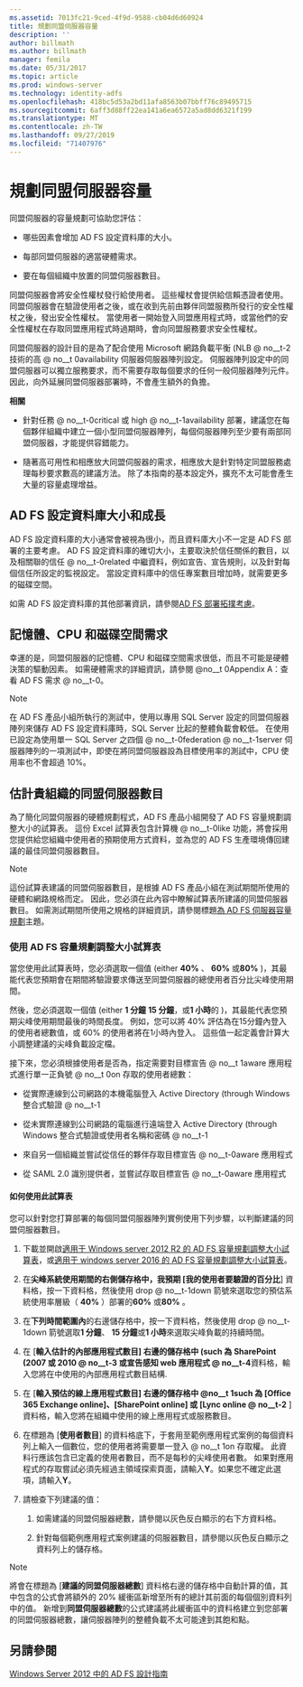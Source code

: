 ```yaml
---
ms.assetid: 7013fc21-9ced-4f9d-9588-cb04d6d60924
title: 規劃同盟伺服器容量
description: ''
author: billmath
ms.author: billmath
manager: femila
ms.date: 05/31/2017
ms.topic: article
ms.prod: windows-server
ms.technology: identity-adfs
ms.openlocfilehash: 418bc5d53a2bd11afa8563b07bbff76c89495715
ms.sourcegitcommit: 6aff3d88ff22ea141a6ea6572a5ad8dd6321f199
ms.translationtype: MT
ms.contentlocale: zh-TW
ms.lasthandoff: 09/27/2019
ms.locfileid: "71407976"
---
```

# <a name="planning-for-federation-server-capacity"></a>規劃同盟伺服器容量

同盟伺服器的容量規劃可協助您評估：  
  
-   哪些因素會增加 AD FS 設定資料庫的大小。  
  
-   每部同盟伺服器的適當硬體需求。  
  
-   要在每個組織中放置的同盟伺服器數目。  
  
同盟伺服器會將安全性權杖發行給使用者。 這些權杖會提供給信賴憑證者使用。 同盟伺服器會在驗證使用者之後，或在收到先前由夥伴同盟服務所發行的安全性權杖之後，發出安全性權杖。 當使用者一開始登入同盟應用程式時，或當他們的安全性權杖在存取同盟應用程式時過期時，會向同盟服務要求安全性權杖。  
  
同盟伺服器的設計目的是為了配合使用 Microsoft 網路負載平衡 \(NLB @ no__t-2 技術的高 @ no__t 0availability 伺服器伺服器陣列設定。 伺服器陣列設定中的同盟伺服器可以獨立服務要求，而不需要存取每個要求的任何一般伺服器陣列元件。 因此，向外延展同盟伺服器部署時，不會產生額外的負擔。  
  
**相關**  
  
-   針對任務 @ no__t-0critical 或 high @ no__t-1availability 部署，建議您在每個夥伴組織中建立一個小型同盟伺服器陣列，每個伺服器陣列至少要有兩部同盟伺服器，才能提供容錯能力。  
  
-   隨著高可用性和相應放大同盟伺服器的需求，相應放大是針對特定同盟服務處理每秒要求數高的建議方法。 除了本指南的基本設定外，擴充不太可能會產生大量的容量處理增益。  
  
## <a name="ad-fs-configuration-database-size-and-growth"></a>AD FS 設定資料庫大小和成長  
AD FS 設定資料庫的大小通常會被視為很小，而且資料庫大小不一定是 AD FS 部署的主要考慮。  AD FS 設定資料庫的確切大小，主要取決於信任關係的數目，以及相關聯的信任 @ no__t-0related 中繼資料，例如宣告、宣告規則，以及針對每個信任所設定的監視設定。 當設定資料庫中的信任專案數目增加時，就需要更多的磁碟空間。  
  
如需 AD FS 設定資料庫的其他部署資訊，請參閱[AD FS 部署拓撲考慮](AD-FS-Deployment-Topology-Considerations.md)。  
  
## <a name="memory-cpu-and-disk-space-requirements"></a>記憶體、CPU 和磁碟空間需求  
幸運的是，同盟伺服器的記憶體、CPU 和磁碟空間需求很低，而且不可能是硬體決策的驅動因素。 如需硬體需求的詳細資訊，請參閱 @no__t 0Appendix A：查看 AD FS 需求 @ no__t-0。  
  
> [!NOTE]  
> 在 AD FS 產品小組所執行的測試中，使用以專用 SQL Server 設定的同盟伺服器陣列來儲存 AD FS 設定資料庫時，SQL Server 比起的整體負載會較低。 在使用已設定為使用單一 SQL Server 之四個 @ no__t-0federation @ no__t-1server 伺服器陣列的一項測試中，即使在將同盟伺服器設為目標使用率的測試中，CPU 使用率也不會超過 10%。  
  
## <a name="bk_estimatefs"></a>估計貴組織的同盟伺服器數目  
為了簡化同盟伺服器的硬體規劃程式，AD FS 產品小組開發了 AD FS 容量規劃調整大小的試算表。 這份 Excel 試算表包含計算機 @ no__t-0like 功能，將會採用您提供給您組織中使用者的預期使用方式資料，並為您的 AD FS 生產環境傳回建議的最佳同盟伺服器數目。  
  
> [!NOTE]  
> 這份試算表建議的同盟伺服器數目，是根據 AD FS 產品小組在測試期間所使用的硬體和網路規格而定。 因此，您必須在此內容中瞭解試算表所建議的同盟伺服器數目。  如需測試期間所使用之規格的詳細資訊，請參閱標題[為 AD FS 伺服器容量規劃](Planning-for-AD-FS-Server-Capacity.md)主題。  
  
### <a name="using-the-ad-fs-capacity-planning-sizing-spreadsheet"></a>使用 AD FS 容量規劃調整大小試算表  
當您使用此試算表時，您必須選取一個值 \(either **40%** 、 **60%** 或**80%** \)，其最能代表您預期會在期間將驗證要求傳送至同盟伺服器的總使用者百分比尖峰使用期間。  
  
然後，您必須選取一個值 \(either **1 分鐘** **15 分鐘**，或**1 小時**的 \)，其最能代表您預期尖峰使用期間最後的時間長度。 例如，您可以將 40% 評估為在15分鐘內登入的使用者總數值，或 60% 的使用者將在1小時內登入。 這些值一起定義會計算大小調整建議的尖峰負載設定檔。  
  
接下來，您必須根據使用者是否為，指定需要對目標宣告 @ no__t 1aware 應用程式進行單一正負號 @ no__t 0on 存取的使用者總數：  
  
-   從實際連線到公司網路的本機電腦登入 Active Directory \(through Windows 整合式驗證 @ no__t-1  
  
-   從未實際連線到公司網路的電腦進行遠端登入 Active Directory \(through Windows 整合式驗證或使用者名稱和密碼 @ no__t-1  
  
-   來自另一個組織並嘗試從信任的夥伴存取目標宣告 @ no__t-0aware 應用程式  
  
-   從 SAML 2.0 識別提供者，並嘗試存取目標宣告 @ no__t-0aware 應用程式  
  
#### <a name="how-to-use-this-spreadsheet"></a>如何使用此試算表  
您可以針對您打算部署的每個同盟伺服器陣列實例使用下列步驟，以判斷建議的同盟伺服器數目。  
  
1.  下載並開啟[適用于 Windows server 2012 R2 的 AD FS 容量規劃調整大小試算表](https://adfsdocs.blob.core.windows.net/adfs/ADFSCapacityPlanning.xlsx)，或[適用于 windows server 2016 的 AD FS 容量規劃調整大小試算表](https://adfsdocs.blob.core.windows.net/adfs/ADFSCapacity2016.xlsx)。
  
2.  在**尖峰系統使用期間的右側儲存格中，我預期 [我的使用者要驗證的百分比**] 資料格，按一下資料格，然後使用 drop @ no__t-1down 箭號來選取您的預估系統使用率層級（ **40%** ）部署的**60%** 或**80%** 。  
  
3.  在**下列時間範圍內**的右邊儲存格中，按一下資料格，然後使用 drop @ no__t-1down 箭號選取**1 分鐘**、 **15 分鐘**或**1 小時**來選取尖峰負載的持續時間。  
  
4.  在 [**輸入估計的內部應用程式數目] 右邊的儲存格中 \(such 為 SharePoint \(2007 或 2010 @ no__t-3 或宣告感知 web 應用程式 @ no__t-4**資料格，輸入您將在中使用的內部應用程式數目結構.  
  
5.  在 [**輸入預估的線上應用程式數目] 右邊的儲存格中 @no__t 1such 為 [Office 365 Exchange online]、[SharePoint online] 或 [Lync online @ no__t-2** ] 資料格，輸入您將在組織中使用的線上應用程式或服務數目。  
  
6.  在標題為 [**使用者數目**] 的資料格底下，于套用至範例應用程式案例的每個資料列上輸入一個數位，您的使用者將需要單一登入 @ no__t 1on 存取權。 此資料行應該包含已定義的使用者數目，而不是每秒的尖峰使用者數。 如果對應用程式的存取嘗試必須先經過主領域探索頁面，請輸入**Y**。如果您不確定此選項，請輸入**Y**。  
  
7.  請檢查下列建議的值：  
  
    1.  如需建議的同盟伺服器總數，請參閱以灰色反白顯示的右下方資料格。  
  
    2.  針對每個範例應用程式案例建議的伺服器數目，請參閱以灰色反白顯示之資料列上的儲存格。  
  
> [!NOTE]  
> 將會在標題為 [**建議的同盟伺服器總數**] 資料格右邊的儲存格中自動計算的值，其中包含的公式會將額外的 20% 緩衝區新增至所有的總計其前面的每個個別資料列中的值。 新增到**同盟伺服器總數**的公式建議將此緩衝區中的資料格建立到您部署的同盟伺服器總數，讓伺服器陣列的整體負載不太可能達到其飽和點。  
  
## <a name="see-also"></a>另請參閱
[Windows Server 2012 中的 AD FS 設計指南](AD-FS-Design-Guide-in-Windows-Server-2012.md)

